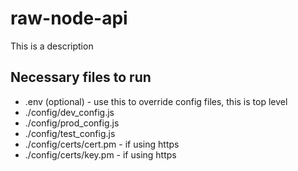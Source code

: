 # raw-node-api

This is a description

## Necessary files to run

* .env (optional) - use this to override config files, this is top level
* ./config/dev_config.js
* ./config/prod_config.js
* ./config/test_config.js
* ./config/certs/cert.pm - if using https
* ./config/certs/key.pm - if using https

